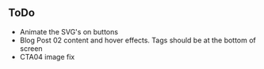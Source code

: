 ## ToDo

- Animate the SVG's on buttons
- Blog Post 02 content and hover effects. Tags should be at the bottom of screen
- CTA04 image fix
